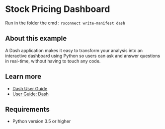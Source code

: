 # Stock Pricing Dashboard

Run in the folder the cmd : `rsconnect write-manifest dash`

## About this example

A Dash application makes it easy to transform your analysis into an interactive dashboard using Python so users can ask and answer questions in real-time, without having to touch any code.


## Learn more

* [Dash User Guide](https://dash.plotly.com/)
* [User Guide: Dash](https://docs.rstudio.com/connect/user/dash/)

## Requirements

* Python version 3.5 or higher

<!-- NOTE: this file is generated -->
